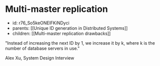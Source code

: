 # Multi-master replication
* id: r76_So5keONElFKiNDyci
* parents: [[Unique ID generation in Distributed Systems]]
* children: [[Multi-master replication drawbacks]]

"Instead of increasing the next ID by 1, we increase it by k, where k is the number of database servers in use."

Alex Xu, System Design Interview